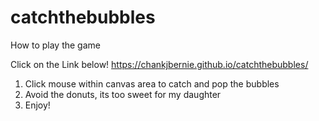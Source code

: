 # catchthebubbles

How to play the game

Click on the Link below!
https://chankjbernie.github.io/catchthebubbles/

1. Click mouse within canvas area to catch and pop the bubbles <br>
2. Avoid the donuts, its too sweet for my daughter <br>
3. Enjoy!
